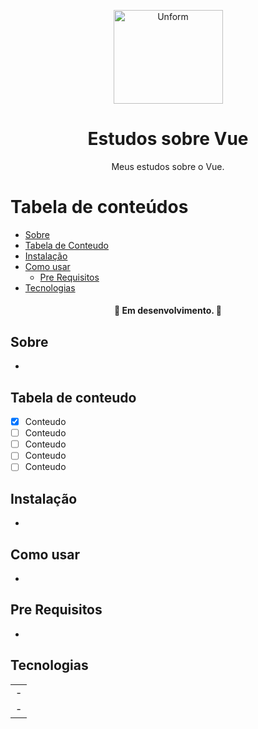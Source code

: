 <p align="center">
  <a href="https://unform.dev">
    <img src="img/Logo.png" height="150" width="175" alt="Unform" />
  </a>
</p>
<h1 align="center">Estudos sobre Vue</h1> 

<p align="center">Meus estudos sobre o Vue.</p>

Tabela de conteúdos
=================
<!--ts-->
   * [Sobre](#Sobre)
   * [Tabela de Conteudo](#tabela-de-conteudo)
   * [Instalação](#Instalação)
   * [Como usar](#como-usar)
      * [Pre Requisitos](#pre-requisitos)
   * [Tecnologias](#tecnologias)
<!--te-->

<h4 align="center"> 
  🚧  Em desenvolvimento.  🚧
</h4>

## Sobre

-

## Tabela de conteudo

- [x] Conteudo
- [ ] Conteudo
- [ ] Conteudo
- [ ] Conteudo
- [ ] Conteudo

## Instalação

-

## Como usar

-

## Pre Requisitos

-

## Tecnologias

<table>
    <tr>
    <td>-</td>
    </tr>
    <tr>
    <td>-</td>
    </tr>
</table>